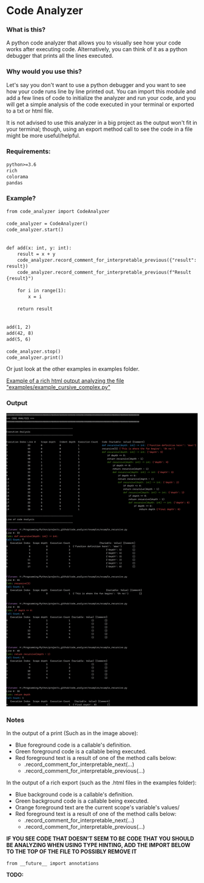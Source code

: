 # Code Analyzer

### What is this?
A python code analyzer that allows you to visually see how your code works after executing code.
Alternatively, you can think of it as a python debugger that prints all the lines executed.

### Why would you use this?
Let's say you don't want to use a python debugger and you want to see how your code runs line by line printed out. You can import this module and add a few lines of code to initialize the analyzer and run your code, and
you will get a simple analysis of the code executed in your terminal or exported to a txt or html file. 

It is not advised to use this analyzer in a big project as the output won't fit in your terminal; though, using an export
method call to see the code in a file might be more useful/helpful.

### Requirements:
    python>=3.6
    rich
    colorama
    pandas

### Example?

    from code_analyzer import CodeAnalyzer
    
    code_analyzer = CodeAnalyzer()
    code_analyzer.start()
    
    
    def add(x: int, y: int):
        result = x + y
        code_analyzer.record_comment_for_interpretable_previous({"result": result})
        code_analyzer.record_comment_for_interpretable_previous(f"Result {result}")
    
        for i in range(1):
            x = i
    
        return result
    
    
    add(1, 2)
    add(42, 8)
    add(5, 6)
    
    code_analyzer.stop()
    code_analyzer.print()

Or just look at the other examples in examples folder.

[Example of a rich html output analyzing the file "examples/example_cursive_complex.py"](https://htmlpreview.github.io/?https://github.com/josephedradan/code_analyzer/blob/main/examples/example_cursive_complex_code_analysis_rich.html)

### Output
![example_recursive.png](./images/example_recursive.png)
### Notes

In the output of a print (Such as in the image above):

* Blue foreground code is a callable's definition.
* Green foreground code is a callable being executed.
* Red foreground text is a result of one of the method calls below:
    * .record_comment_for_interpretable_next(...) 
    * .record_comment_for_interpretable_previous(...)
    
In the output of a rich export (such as the .html files in the examples folder):

* Blue background code is a callable's definition.
* Green background code is a callable being executed.
* Orange foreground text are the current scope's variable's values/
* Red foreground text is a result of one of the method calls below:
    * .record_comment_for_interpretable_next(...) 
    * .record_comment_for_interpretable_previous(...)

__IF YOU SEE CODE THAT DOESN'T SEEM TO BE CODE THAT YOU SHOULD BE ANALYZING WHEN USING TYPE HINTING, ADD THE 
IMPORT BELOW TO THE TOP OF THE FILE TO POSSIBLY REMOVE IT__

    from __future__ import annotations



__TODO:__

